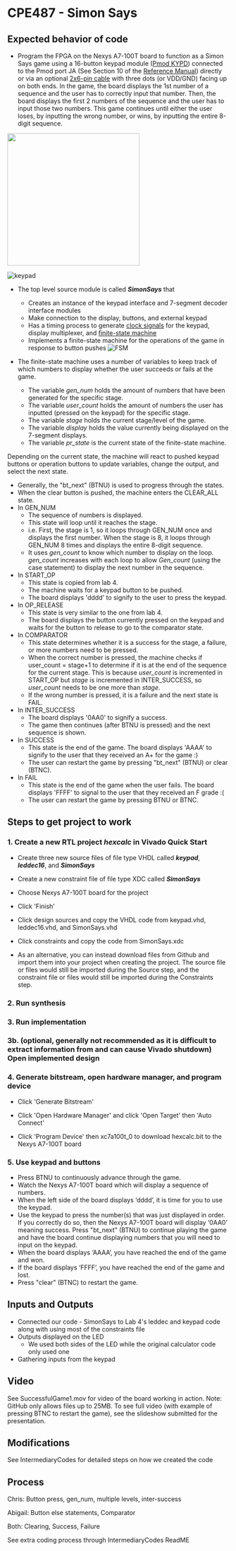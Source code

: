 # CPE487 - Simon Says

## Expected behavior of code
* Program the FPGA on the Nexys A7-100T board to function as a Simon Says game using a 16-button keypad module ([Pmod KYPD](https://store.digilentinc.com/pmod-kypd-16-button-keypad/)) connected to the Pmod port JA (See Section 10 of the [Reference Manual](https://reference.digilentinc.com/_media/reference/programmable-logic/nexys-a7/nexys-a7_rm.pdf)) directly or via an optional [2x6-pin cable](https://digilent.com/shop/2x6-pin-pmod-cable/) with three dots (or VDD/GND) facing up on both ends. In the game, the board displays the 1st number of a sequence and the user has to correctly input that number. Then, the board displays the first 2 numbers of the sequence and the user has to input those two numbers. This game continues until either the user loses, by inputting the wrong number, or wins, by inputting the entire 8-digit sequence.

<img src="https://upload.wikimedia.org/wikipedia/commons/c/cd/Simon_Electronic_Game.jpg" width=300>

![keypad](kypd.png)

* The top level source module is called **_SimonSays_** that
  * Creates an instance of the keypad interface and 7-segment decoder interface modules
  * Make connection to the display, buttons, and external keypad
  * Has a timing process to generate [clock signals](https://en.wikipedia.org/wiki/Clock_signal) for the keypad, display multiplexer, and [finite-state machine](https://en.wikipedia.org/wiki/Finite-state_machine)
  * Implements a finite-state machine for the operations of the game in response to button pushes
![FSM](FSM.png)

* The finite-state machine uses a number of variables to keep track of which numbers to display whether the user succeeds or fails at the game.
  * The variable _gen_num_ holds the amount of numbers that have been generated for the specific stage.
  * The variable _user_count_ holds the amount of numbers the user has inputted (pressed on the keypad) for the specific stage.
  * The variable _stage_ holds the current stage/level of the game.
  * The variable _display_ holds the value currently being displayed on the 7-segment displays.
  * The variable _pr_state_ is the current state of the finite-state machine.

Depending on the current state, the machine will react to pushed keypad buttons or operation buttons to update variables, change the output, and select the next state.
* Generally, the "bt_next" (BTNU) is used to progress through the states.
* When the clear button is pushed, the machine enters the CLEAR_ALL state.
* In GEN_NUM
  * The sequence of numbers is displayed.
  * This state will loop until it reaches the stage.
  * i.e. First, the stage is 1, so it loops through GEN_NUM once and displays the first number. When the stage is 8, it loops through GEN_NUM 8 times and displays the entire 8-digit sequence.
  * It uses _gen_count_ to know which number to display on the loop. _gen_count_ increases with each loop to allow _Gen_count_ (using the case statement) to display the next number in the sequence.
 * In START_OP
   * This state is copied from lab 4.
   * The machine waits for a keypad button to be pushed.
   * The board displays 'dddd' to signify to the user to press the keypad.
* In OP_RELEASE
  * This state is very similar to the one from lab 4.
  * The board displays the button currently pressed on the keypad and waits for the button to release to go to the comparator state.
* In COMPARATOR
  * This state determines whether it is a success for the stage, a failure, or more numbers need to be pressed.
  * When the correct number is pressed, the machine checks if user_count  = stage+1 to determine if it is at the end of the sequence for the current stage. This is because _user_count_ is incremented in START_OP but _stage_ is incremented in INTER_SUCCESS, so _user_count_ needs to be one more than _stage_.
  * If the wrong number is pressed, it is a failure and the next state is FAIL.
* In INTER_SUCCESS
  * The board displays '0AA0' to signify a success.
  * The game then continues (after BTNU is pressed) and the next sequence is shown.
* In SUCCESS
  * This state is the end of the game. The board displays 'AAAA' to signify to the user that they received an A+ for the game :)
  * The user can restart the game by pressing "bt_next" (BTNU) or clear (BTNC).
* In FAIL
  * This state is the end of the game when the user fails. The board displays 'FFFF' to signal to the user that they received an F grade :(
  * The user can restart the game by pressing BTNU or BTNC.


## Steps to get project to work

### 1. Create a new RTL project _hexcalc_ in Vivado Quick Start

* Create three new source files of file type VHDL called **_keypad_**, **_leddec16_**, and **_SimonSays_**

* Create a new constraint file of file type XDC called **_SimonSays_**

* Choose Nexys A7-100T board for the project

* Click 'Finish'

* Click design sources and copy the VHDL code from keypad.vhd, leddec16.vhd, and SimonSays.vhd

* Click constraints and copy the code from SimonSays.xdc

* As an alternative, you can instead download files from Github and import them into your project when creating the project. The source file or files would still be imported during the Source step, and the constraint file or files would still be imported during the Constraints step.

### 2. Run synthesis

### 3. Run implementation

### 3b. (optional, generally not recommended as it is difficult to extract information from and can cause Vivado shutdown) Open implemented design

### 4. Generate bitstream, open hardware manager, and program device

* Click 'Generate Bitstream'

* Click 'Open Hardware Manager' and click 'Open Target' then 'Auto Connect'

* Click 'Program Device' then xc7a100t_0 to download hexcalc.bit to the Nexys A7-100T board

### 5. Use keypad and buttons
* Press BTNU to continuously advance through the game.
* Watch the Nexys A7-100T board which will display a sequence of numbers.
* When the left side of the board displays ‘dddd’, it is time for you to use the keypad.
* Use the keypad to press the number(s) that was just displayed in order. If you correctly do so, then the Nexys A7-100T board will display ‘0AA0’ meaning success. Press "bt_next" (BTNU) to continue playing the game and have the board continue displaying numbers that you will need to input on the keypad.
* When the board displays ‘AAAA’, you have reached the end of the game and won.
* If the board displays ‘FFFF’, you have reached the end of the game and lost.
* Press "clear" (BTNC) to restart the game.


## Inputs and Outputs
- Connected our code - SimonSays to Lab 4's leddec and keypad code along with using most of the constraints file
- Outputs displayed on the LED
  - We used both sides of the LED while the original calculator code only used one
- Gathering inputs from the keypad

## Video
See SuccessfulGame1.mov for video of the board working in action.
Note: GitHub only allows files up to 25MB. To see full video (with example of pressing BTNC to restart the game), see the slideshow submitted for the presentation.

## Modifications
See IntermediaryCodes for detailed steps on how we created the code

## Process

Chris: Button press, gen_num, multiple levels, inter-success

Abigail: Button else statements, Comparator

Both: Clearing, Success, Failure

See extra coding process through IntermediaryCodes ReadME

